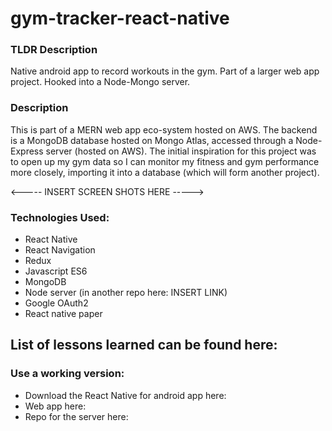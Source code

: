 # gym-tracker-react-native

### TLDR Description
Native android app to record workouts in the gym. 
Part of a larger web app project.
Hooked into a Node-Mongo server.

### Description
This is part of a MERN web app eco-system hosted on AWS. 
The backend is a MongoDB database hosted on Mongo Atlas, accessed through a Node-Express server (hosted on AWS).
The initial inspiration for this project was to open up my gym data so I can monitor my fitness and gym performance more closely, importing it into a database (which will form another project).

<----- INSERT SCREEN SHOTS HERE ----->

### Technologies Used: 
+ React Native
+ React Navigation
+ Redux
+ Javascript ES6
+ MongoDB
+ Node server (in another repo here: INSERT LINK)
+ Google  OAuth2
+ React native paper

## List of lessons learned can be found here: <LINK>

### Use a working version:
+ Download the React Native for android app here: <INSERT LINK>
+ Web app here: <INSERT LINK>
+ Repo for the server here: <INSERT LINK>
